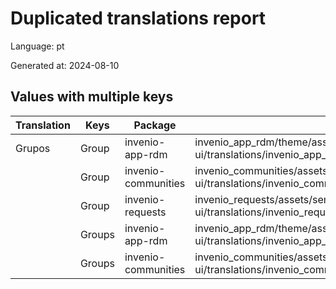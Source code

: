 # Duplicated translations report

Language: pt

Generated at: 2024-08-10


## Values with multiple keys


| Translation | Keys | Package | File |
|-------------|------| --- | --- |
| Grupos| Group | invenio-app-rdm | invenio_app_rdm/theme/assets/semantic-ui/translations/invenio_app_rdm/messages/pt/messages.po |
|| Group | invenio-communities | invenio_communities/assets/semantic-ui/translations/invenio_communities/messages/pt/messages.po |
|| Group | invenio-requests | invenio_requests/assets/semantic-ui/translations/invenio_requests/messages/pt/messages.po |
|| Groups | invenio-app-rdm | invenio_app_rdm/theme/assets/semantic-ui/translations/invenio_app_rdm/messages/pt/messages.po |
|| Groups | invenio-communities | invenio_communities/assets/semantic-ui/translations/invenio_communities/messages/pt/messages.po |
